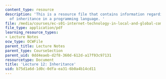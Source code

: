 ```yaml
---
content_type: resource
description: 'This is a resource file that contains information regarding the use
  of inheritance in a programming language. '
file: /media/courses/ec-s01-internet-technology-in-local-and-global-communities-spring-2005-summer-2005/b75d1a6d1d0c0dfaea316b0a4b14cd11_MITEC_S01S05_l12_inheritan.pdf
file_type: application/pdf
learning_resource_types:
- Lecture Notes
ocw_type: OCWFile
parent_title: Lecture Notes
parent_type: CourseSection
parent_uid: 0dd4eaeb-d2f8-360d-612d-a17f93c97131
resourcetype: Document
title: 'Lecture 12: Inheritance'
uid: b75d1a6d-1d0c-0dfa-ea31-6b0a4b14cd11
---
```

